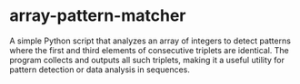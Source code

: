 # array-pattern-matcher
A simple Python script that analyzes an array of integers to detect patterns where the first and third elements of consecutive triplets are identical. The program collects and outputs all such triplets, making it a useful utility for pattern detection or data analysis in sequences.
